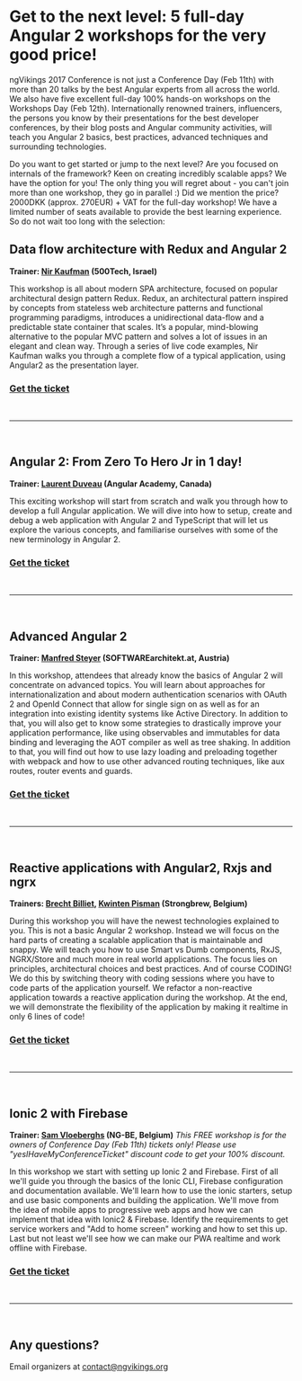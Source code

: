 # Get to the next level: 5 full-day Angular 2 workshops for the very good price!

ngVikings 2017 Conference is not just a Conference Day (Feb 11th) with more than 20 talks by the best Angular experts from all across the world. We also have five excellent full-day 100% hands-on workshops on the Workshops Day (Feb 12th). Internationally renowned trainers, influencers, the persons you know by their presentations for the best developer conferences, by their blog posts and Angular community activities, will teach you Angular 2 basics, best practices, advanced techniques and surrounding technologies.

Do you want to get started or jump to the next level? Are you focused on internals of the framework? Keen on creating incredibly scalable apps? We have the option for you! The only thing you will regret about - you can't join more than one workshop, they go in parallel :) Did we mention the price? 2000DKK (approx. 270EUR) + VAT for the full-day workshop! We have a limited number of seats available to provide the best learning experience. So do not wait too long with the selection:

## Data flow architecture with Redux and Angular 2

__Trainer: [Nir Kaufman](https://ngvikings.org/speakers/85/) (500Tech, Israel)__

This workshop is all about modern SPA architecture, focused on popular architectural design pattern Redux. Redux, an architectural pattern inspired by concepts from stateless web architecture patterns and functional programming paradigms, introduces a unidirectional data-flow and a predictable state container that scales. It’s a popular, mind-blowing alternative to the popular MVC pattern and solves a lot of issues in an elegant and clean way. Through a series of live code examples, Nir Kaufman walks you through a complete flow of a typical application, using Angular2 as the presentation layer.

### [Get the ticket](https://ti.to/ngvikings/2017/with/b1vu-lona1s)

&nbsp;
* * *
&nbsp;

## Angular 2: From Zero To Hero Jr in 1 day!

__Trainer: [Laurent Duveau]() (Angular Academy, Canada)__

This exciting workshop will start from scratch and walk you through how to develop a full Angular application. We will dive into how to setup, create and debug a web application with Angular 2 and TypeScript that will let us explore the various concepts, and familiarise ourselves with some of the new terminology in Angular 2.

### [Get the ticket](https://ti.to/ngvikings/2017/with/l0ba5y5ht0m)

&nbsp;
* * *
&nbsp;

## Advanced Angular 2

__Trainer: [Manfred Steyer](https://ngvikings.org/speakers/11/) (SOFTWAREarchitekt.at, Austria)__

In this workshop, attendees that already know the basics of Angular 2 will concentrate on advanced topics. You will learn about approaches for internationalization and about modern authentication scenarios with OAuth 2 and OpenId Connect that allow for single sign on as well as for an integration into existing identity systems like Active Directory. In addition to that, you will also get to know some strategies to drastically improve your application performance, like using observables and immutables for data binding and leveraging the AOT compiler as well as tree shaking. In addition to that, you will find out how to use lazy loading and preloading together with webpack and how to use other advanced routing techniques, like aux routes, router events and guards.

### [Get the ticket](https://ti.to/ngvikings/2017/with/8cwlwg1x4qm)

&nbsp;
* * *
&nbsp;

## Reactive applications with Angular2, Rxjs and ngrx

__Trainers: [Brecht Billiet](https://ngvikings.org/speakers/82/), [Kwinten Pisman](https://ngvikings.org/speakers/83/) (Strongbrew, Belgium)__

During this workshop you will have the newest technologies explained to you. This is not a basic Angular 2 workshop. Instead we will focus on the hard parts of creating a scalable application that is maintainable and snappy. We will teach you how to use Smart vs Dumb components, RxJS, NGRX/Store and much more in real world applications. The focus lies on principles, architectural choices and best practices. And of course CODING! We do this by switching theory with coding sessions where you have to code parts of the application yourself. We refactor a non-reactive application towards a reactive application during the workshop. At the end, we will demonstrate the flexibility of the application by making it realtime in only 6 lines of code!

### [Get the ticket](https://ti.to/ngvikings/2017/with/ircfy7j10dq)

&nbsp;
* * *
&nbsp;

## Ionic 2 with Firebase

__Trainer: [Sam Vloeberghs](https://ngvikings.org/speakers/84/) (NG-BE, Belgium)__
*This FREE workshop is for the owners of Conference Day (Feb 11th) tickets only! Please use "yesIHaveMyConferenceTicket" discount code to get your 100% discount.*

In this workshop we start with setting up Ionic 2 and Firebase. First of all we'll guide you through the basics of the Ionic CLI, Firebase configuration and documentation available. We'll learn how to use the ionic starters, setup and use basic components and building the application. We'll move from the idea of mobile apps to progressive web apps and how we can implement that idea with Ionic2 & Firebase. Identify the requirements to get service workers and "Add to home screen" working and how to set this up. Last but not least we'll see how we can make our PWA realtime and work offline with Firebase.

### [Get the ticket](https://ti.to/ngvikings/2017/with/zvkdnmxrw-k)

&nbsp;
* * *
&nbsp;

## Any questions?
Email organizers at [contact@ngvikings.org](mailto:contact@ngvikings.org)
